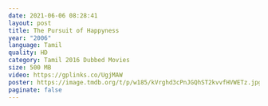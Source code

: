 ```yaml
---
date: 2021-06-06 08:28:41
layout: post
title: The Pursuit of Happyness
year: "2006"
language: Tamil
quality: HD
category: Tamil 2016 Dubbed Movies
size: 500 MB
video: https://gplinks.co/UgjMAW
poster: https://image.tmdb.org/t/p/w185/kVrghd3cPnJGQhST2kvvfHVWETz.jpg
paginate: false
---
```

